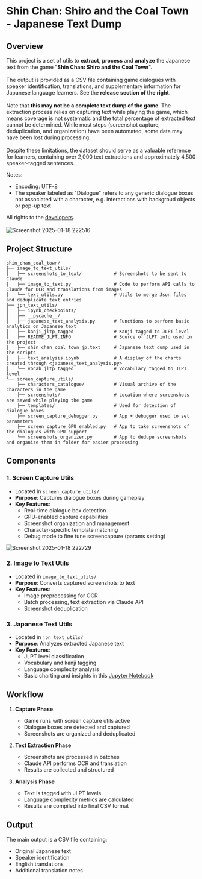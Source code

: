 # Shin Chan: Shiro and the Coal Town - Japanese Text Dump

## Overview
This project is a set of utils to **extract**, **process** and **analyze** the Japanese text from the game "**Shin Chan: Shiro and the Coal Town**". 
<br /><br />The output is provided as a CSV file containing game dialogues with speaker identification, translations, and supplementary information for Japanese language learners. See the **release section of the right**.
<br /><br />Note that **this may not be a complete text dump of the game**. The extraction process relies on capturing text while playing the game, which means coverage is not systematic and the total percentage of extracted text cannot be determined. While most steps (screenshot capture, deduplication, and organization) have been automated, some data may have been lost during processing.
<br /><br />Despite these limitations, the dataset should serve as a valuable reference for learners, containing over 2,000 text extractions and approximately 4,500 speaker-tagged sentences.

Notes: 
- Encoding: UTF-8
- The speaker labeled as "Dialogue" refers to any generic dialogue boxes not associated with a character, e.g. interactions with backgroud objects or pop-up text

All rights to the [developers](https://game.neoscorp.jp/shinchan_coaltown/index_en.html).
<br /><br />![Screenshot 2025-01-18 222516](https://github.com/user-attachments/assets/53180745-574d-4ce1-a2e5-ed75a089483d)

## Project Structure
```
shin_chan_coal_town/
├── image_to_text_utils/ 
│   ├── screenshots_to_text/            # Screenshots to be sent to Claude
│   ├── image_to_text.py                # Code to perform API calls to Claude for OCR and translations from images
│   └── text_utils.py                   # Utils to merge Json files and deduplicate text entries
├── jpn_text_utils/
│   ├── ipynb_checkpoints/
│   ├── __pycache__/
│   ├── japanese_text_analysis.py       # Functions to perform basic analytics on Japanese text
│   ├── kanji_jltp_tagged               # Kanji tagged to JLPT level
│   ├── README_JLPT.INFO                # Source of JLPT info used in the project
│   ├── shin_chan_coal_town_jp.text     # Japanese text dump used in the scripts
│   ├── text_analysis.ipynb             # A display of the charts created through <japanese_text_analysis.py>
│   └── vocab_jltp_tagged               # Vocabulary tagged to JLPT level
└── screen_capture_utils/
    ├── characters_catalogue/           # Visual archive of the characters in the game
    ├── screenshots/                    # Location where screenshots are saved while playing the game
    ├── templates/                      # Used for detection of dialogue boxes
    ├── screen_capture_debugger.py      # App + debugger used to set parameters
    ├── screen_capture_GPU_enabled.py   # App to take screenshots of the dialogues with GPU support
    └── screenshots_organizer.py        # App to dedupe screenshots and organize them in folder for easier processing
```

## Components

### 1. Screen Capture Utils
- Located in `screen_capture_utils/`
- **Purpose**: Captures dialogue boxes during gameplay
- **Key Features**:
  - Real-time dialogue box detection
  - GPU-enabled capture capabilities
  - Screenshot organization and management
  - Character-specific template matching
  - Debug mode to fine tune screencapture (params setting)

![Screenshot 2025-01-18 222729](https://github.com/user-attachments/assets/7788d39c-6352-4f9f-b47f-3b74bb747a6a)


### 2. Image to Text Utils
- Located in `image_to_text_utils/`
- **Purpose**: Converts captured screenshots to text
- **Key Features**:
  - Image preprocessing for OCR
  - Batch processing, text extraction via Claude API
  - Screenshot deduplication

### 3. Japanese Text Utils
- Located in `jpn_text_utils/`
- **Purpose**: Analyzes extracted Japanese text
- **Key Features**:
  - JLPT level classification
  - Vocabulary and kanji tagging
  - Language complexity analysis
  - Basic charting and insights in this [Jupyter Notebook](https://github.com/andrebvq/shin_chan_coal_town/blob/main/jpn_text_utils/text_analysis.ipynb)

## Workflow
1. **Capture Phase**
   - Game runs with screen capture utils active
   - Dialogue boxes are detected and captured
   - Screenshots are organized and deduplicated

2. **Text Extraction Phase**
   - Screenshots are processed in batches
   - Claude API performs OCR and translation
   - Results are collected and structured

3. **Analysis Phase**
   - Text is tagged with JLPT levels
   - Language complexity metrics are calculated
   - Results are compiled into final CSV format

## Output
The main output is a CSV file containing:
- Original Japanese text
- Speaker identification
- English translations
- Additional translation notes
